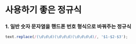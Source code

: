 # 사용하기 좋은 정규식

### 1. 일반 숫자 문자열을 핸드폰 번호 형식으로 바꿔주는 정규식

```javascript
text.replace(/(\d\d\d)(\d\d\d)(\d\d\d\d)/, '$1-$2-$3');
```